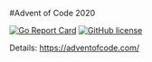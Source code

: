 #Advent of Code 2020

[![Go Report Card](https://goreportcard.com/badge/github.com/selcukusta/advent-of-code-2020)](https://goreportcard.com/report/github.com/selcukusta/advent-of-code-2020)
[![GitHub license](https://img.shields.io/badge/license-MIT-blue.svg)](https://github.com/selcukusta/advent-of-code-2020/blob/master/LICENSE)

Details: https://adventofcode.com/
